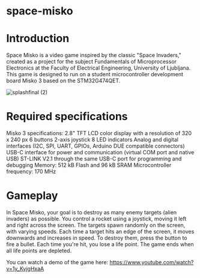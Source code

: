 # space-misko


# Introduction

Space Misko is a video game inspired by the classic "Space Invaders," created as a project for the subject Fundamentals of Microprocessor Electronics at the Faculty of Electrical Engineering, University of Ljubljana. This game is designed to run on a student microcontroller development board Misko 3 based on the STM32G474QET.


 ![splashfinal (2)](https://github.com/user-attachments/assets/8a95994e-bc27-400b-a7a1-d28780f15673)

# Required specifications

Misko 3 specifications:
 2.8" TFT LCD color display with a resolution of 320 x 240 px
 6 buttons
 2-axis joystick
 8 LED indicators
 Analog and digital interfaces (I2C, SPI, UART, GPIOs, Arduino DUE compatible connectors)
 USB-C interface for power and communication (virtual COM port and native USB)
 ST-LINK V2.1 through the same USB-C port for programming and debugging
 Memory: 512 kB Flash and 96 kB SRAM
 Microcontroller frequency: 170 MHz


# Gameplay

In Space Misko, your goal is to destroy as many enemy targets (alien invaders) as possible. You control a rocket using a joystick, moving it left and right across the screen. The targets spawn randomly on the screen, with varying speeds. Each time a target hits an edge of the screen, it moves downwards and increases in speed. To destroy them, press the button to fire a bullet. Each time you're hit, you lose a life point. The game ends when all life points are depleted.


You can watch a demo of the game here: https://www.youtube.com/watch?v=1y_KvjgHxaA
